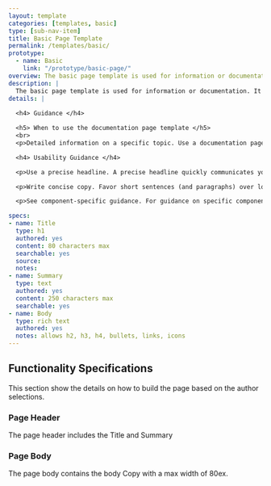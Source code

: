 ```yaml
---
layout: template
categories: [templates, basic]
type: [sub-nav-item]
title: Basic Page Template
permalink: /templates/basic/
prototype: 
  - name: Basic
    link: "/prototype/basic-page/"
overview: The basic page template is used for information or documentation.
description: |
  The basic page template is used for information or documentation. It is often the finial destination page in a user's journey.
details: |
  
  <h4> Guidance </h4>

  <h5> When to use the documentation page template </h5>
  <br>
  <p>Detailed information on a specific topic. Use a documentation page if you’re presenting detailed information on a specific topic or theme that has already been contextualized by a landing page. Some topics that can be nicely represented on this type of page include guides or how-tos, technical documentation, and program descriptions — in short, any subject that requires in-depth explanation.</p>

  <h4> Usability Guidance </h4>

  <p>Use a precise headline. A precise headline quickly communicates your page’s purpose. If the page content is especially complex, you may consider using a subheadline to further clarify its meaning.</p>

  <p>Write concise copy. Favor short sentences (and paragraphs) over longer ones, and use straightforward language, avoiding jargon. Remember, copy blocks don’t need to be long to be comprehensive.</p>

  <p>See component-specific guidance. For guidance on specific components, see the page for the individual components.</p>

specs:
- name: Title
  type: h1
  authored: yes
  content: 80 characters max
  searchable: yes
  source:
  notes: 
- name: Summary
  type: text
  authored: yes
  content: 250 characters max
  searchable: yes
- name: Body
  type: rich text
  authored: yes
  notes: allows h2, h3, h4, bullets, links, icons
---
```


## Functionality Specifications
This section show the details on how to build the page based on the author selections.

### Page Header
The page header includes the Title and Summary

### Page Body
The page body contains the body Copy with a max width of 80ex.